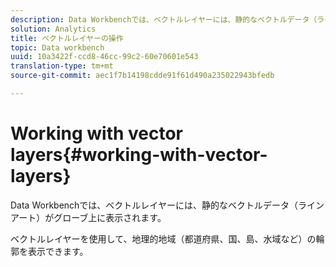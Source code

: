 ```yaml
---
description: Data Workbenchでは、ベクトルレイヤーには、静的なベクトルデータ（ラインアート）がグローブ上に表示されます。
solution: Analytics
title: ベクトルレイヤーの操作
topic: Data workbench
uuid: 10a3422f-ccd8-46cc-99c2-60e70601e543
translation-type: tm+mt
source-git-commit: aec1f7b14198cdde91f61d490a235022943bfedb

---
```



# Working with vector layers{#working-with-vector-layers}

Data Workbenchでは、ベクトルレイヤーには、静的なベクトルデータ（ラインアート）がグローブ上に表示されます。

ベクトルレイヤーを使用して、地理的地域（都道府県、国、島、水域など）の輪郭を表示できます。
